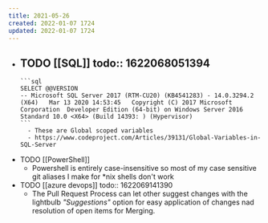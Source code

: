 ```yaml
---
title: 2021-05-26
created: 2022-01-07 1724
updated: 2022-01-07 1724
---
```


- TODO [[SQL]] 
  todo:: 1622068051394
	-
	  ```sql
	  SELECT @@VERSION
	  -- Microsoft SQL Server 2017 (RTM-CU20) (KB4541283) - 14.0.3294.2 (X64)   Mar 13 2020 14:53:45   Copyright (C) 2017 Microsoft Corporation  Developer Edition (64-bit) on Windows Server 2016 Standard 10.0 <X64> (Build 14393: ) (Hypervisor) 
	  ```
		- These are Global scoped variables
		- https://www.codeproject.com/Articles/39131/Global-Variables-in-SQL-Server
- TODO [[PowerShell]]
	- Powershell is entirely case-insensitive so most of my case sensitive git aliases I make for *nix shells don't work
- TODO [[azure devops]]
  todo:: 1622069141390
	- The Pull Request Process can let other suggest changes with the lightbulb _"Suggestions"_ option for easy application of changes nad resolution of open items for Merging.